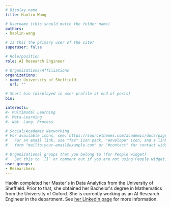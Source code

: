 ```yaml
---
# Display name
title: Haolin Wang

# Username (this should match the folder name)
authors:
- haolin-wang

# Is this the primary user of the site?
superuser: false

# Role/position
role: AI Research Engineer

# Organizations/Affiliations
organizations:
- name: University of Sheffield
  url: ""

# Short bio (displayed in user profile at end of posts)
bio: 

interests:
#- Multimodal Learning
#- Meta-Learning
#- Nat. Lang. Process.

# Social/Academic Networking
# For available icons, see: https://sourcethemes.com/academic/docs/page-builder/#icons
#   For an email link, use "fas" icon pack, "envelope" icon, and a link in the
#   form "mailto:your-email@example.com" or "#contact" for contact widget.

# Organizational groups that you belong to (for People widget)
#   Set this to `[]` or comment out if you are not using People widget.
user_groups:
- Researchers
---
```


Haolin completed her Master's in Data Analytics from the University of Sheffield. Prior to that, she obtained her Bachelor's degree in Mathematics from the University of Oxford.  She is currently working as an AI Research Engineer in the department. See [her LinkedIn page](https://www.linkedin.com/in/haolin-wang-26aa6b179/) for more information. 
